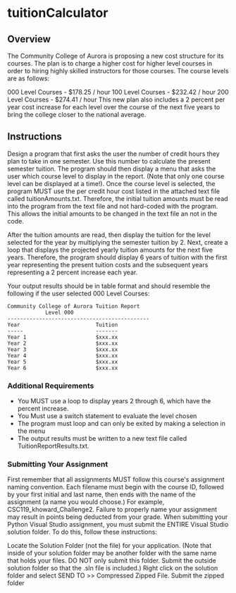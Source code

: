 # tuitionCalculator
## Overview

The Community College of Aurora is proposing a new cost structure for its courses. The plan is to charge a higher cost for higher level courses in order to hiring highly skilled instructors for those courses. The course levels are as follows:

000 Level Courses - $178.25 / hour
100 Level Courses - $232.42 / hour
200 Level Courses - $274.41 / hour
This new plan also includes a 2 percent per year cost increase for each level over the course of the next five years to bring the college closer to the national average.

## Instructions

Design a program that first asks the user the number of credit hours they plan to take in one semester.  Use this number to calculate the present semester tuition. The program should then display a menu that asks the user which course level to display in the report. (Note that only one course level can be displayed at a time!). Once the course level is selected, the program MUST use the per credit hour cost listed in the attached text file called tuitionAmounts.txt. Therefore, the initial tuition amounts must be read into the program from the text file and not hard-coded with the program. This allows the initial amounts to be changed in the text file an not in the code.

After the tuition amounts are read, then display the tuition for the level selected for the year by multiplying the semester tuition by 2.  Next, create a loop that displays the projected yearly tuition amounts for the next five years.  Therefore, the program should display 6 years of tuition with the first year representing the present tuition costs and the subsequent years representing a 2 percent increase each year.

Your output results should be in table format and should resemble the following if the user selected 000 Level Courses:

```
Community College of Aurora Tuition Report
            Level 000
---------------------------------------------
Year                        Tuition
-----                       -------
Year 1	                    $xxx.xx
Year 2	                    $xxx.xx
Year 3	                    $xxx.xx
Year 4	                    $xxx.xx
Year 5	                    $xxx.xx
Year 6	                    $xxx.xx
```
### Additional Requirements

 * You MUST use a loop to display years 2 through 6, which have the percent increase.
 * You Must use a switch statement to evaluate the level chosen
 * The program must loop and can only be exited by making a selection in the menu
 * The output results must be written to a new text file called TuitionReportResults.txt.

### Submitting Your Assignment

First remember that all assignments MUST follow this course's assignment naming convention. Each filename must begin with the course ID, followed by your first initial and last name, then ends with the name of the assignment (a name you would choose.) For example, CSC119_khoward_Challenge2.  Failure to properly name your assignment may result in points being deducted from your grade. When submitting your Python Visual Studio assignment, you must submit the ENTIRE Visual Studio solution folder.  To do this, follow these instructions:

Locate the Solution Folder (not the file) for your application. (Note that inside of your solution folder may be another folder with the same name that holds your files. DO NOT only submit this folder. Submit the outside solution folder so that the .sln file is included.)
Right click on the solution folder and select SEND TO >> Compressed Zipped File.
Submit the zipped folder

